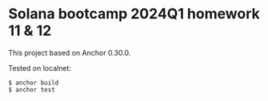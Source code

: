 # Solana bootcamp 2024Q1 homework 11 & 12

This project based on Anchor 0.30.0. 

Tested on localnet: 

``` console
$ anchor build 
$ anchor test
```